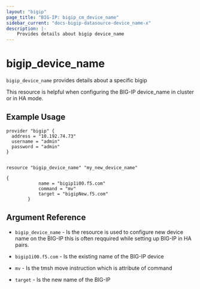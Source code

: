 ```yaml
---
layout: "bigip"
page_title: "BIG-IP: bigip_cm_device_name"
sidebar_current: "docs-bigip-datasource-device_name-x"
description: |-
    Provides details about bigip device_name 
---
```


# bigip\_device_name

`bigip_device_name` provides details about a specific bigip

This resource is helpful when configuring the BIG-IP device_name in cluster or in HA mode. 
## Example Usage


```hcl
provider "bigip" {
  address = "10.192.74.73"
  username = "admin"
  password = "admin"
}


resource "bigip_device_name" "my_new_device_name"

{
            name = "bigip1i00.f5.com"
            command = "mv"
            target = "bigipNew.f5.com"
        }
```      

## Argument Reference

* `bigip_device_name` - Is the resource is used to configure new device name on the BIG-IP this is often reqquired while setting up BIG-IP in HA pairs.

* `bigip1i00.f5.com` - Is the existing name of the BIG-IP device

* `mv` - Is the tmsh move instruction which is attribute of command 

* `target` - Is the new name of the BIG-IP
